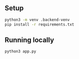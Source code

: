 ## Setup
```bash
python3 -m venv .backend-venv
pip install -r requirements.txt
```

## Running locally
```bash
python3 app.py
```
